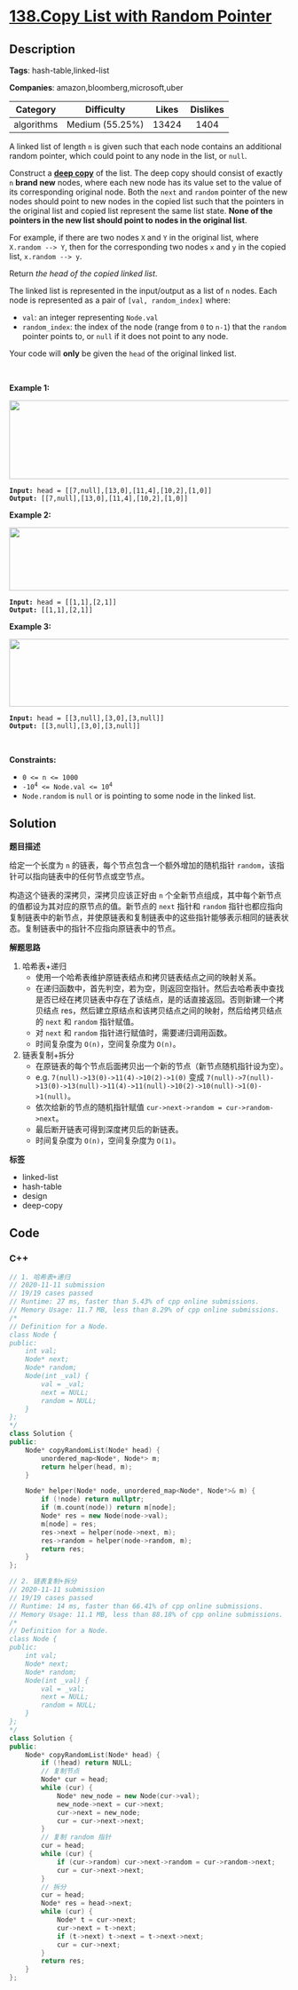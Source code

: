 # [138.Copy List with Random Pointer](https://leetcode.com/problems/copy-list-with-random-pointer/description/)

## Description

**Tags**: hash-table,linked-list

**Companies**: amazon,bloomberg,microsoft,uber

|  Category  |   Difficulty    | Likes | Dislikes |
| :--------: | :-------------: | :---: | :------: |
| algorithms | Medium (55.25%) | 13424 |   1404   |

<p>A linked list of length <code>n</code> is given such that each node contains an additional random pointer, which could point to any node in the list, or <code>null</code>.</p>
<p>Construct a <a href="https://en.wikipedia.org/wiki/Object_copying#Deep_copy" target="_blank"><strong>deep copy</strong></a> of the list. The deep copy should consist of exactly <code>n</code> <strong>brand new</strong> nodes, where each new node has its value set to the value of its corresponding original node. Both the <code>next</code> and <code>random</code> pointer of the new nodes should point to new nodes in the copied list such that the pointers in the original list and copied list represent the same list state. <strong>None of the pointers in the new list should point to nodes in the original list</strong>.</p>
<p>For example, if there are two nodes <code>X</code> and <code>Y</code> in the original list, where <code>X.random --&gt; Y</code>, then for the corresponding two nodes <code>x</code> and <code>y</code> in the copied list, <code>x.random --&gt; y</code>.</p>
<p>Return <em>the head of the copied linked list</em>.</p>
<p>The linked list is represented in the input/output as a list of <code>n</code> nodes. Each node is represented as a pair of <code>[val, random_index]</code> where:</p>
<ul>
  <li><code>val</code>: an integer representing <code>Node.val</code></li>
  <li><code>random_index</code>: the index of the node (range from <code>0</code> to <code>n-1</code>) that the <code>random</code> pointer points to, or <code>null</code> if it does not point to any node.</li>
</ul>
<p>Your code will <strong>only</strong> be given the <code>head</code> of the original linked list.</p>
<p>&nbsp;</p>
<p><strong class="example">Example 1:</strong></p>
<img alt="" src="https://assets.leetcode.com/uploads/2019/12/18/e1.png" style="width: 700px; height: 142px;" />
<pre><code><strong>Input:</strong> head = [[7,null],[13,0],[11,4],[10,2],[1,0]]
<strong>Output:</strong> [[7,null],[13,0],[11,4],[10,2],[1,0]]</code></pre>
<p><strong class="example">Example 2:</strong></p>
<img alt="" src="https://assets.leetcode.com/uploads/2019/12/18/e2.png" style="width: 700px; height: 114px;" />
<pre><code><strong>Input:</strong> head = [[1,1],[2,1]]
<strong>Output:</strong> [[1,1],[2,1]]</code></pre>
<p><strong class="example">Example 3:</strong></p>
<p><strong><img alt="" src="https://assets.leetcode.com/uploads/2019/12/18/e3.png" style="width: 700px; height: 122px;" /></strong></p>
<pre><code><strong>Input:</strong> head = [[3,null],[3,0],[3,null]]
<strong>Output:</strong> [[3,null],[3,0],[3,null]]</code></pre>
<p>&nbsp;</p>
<p><strong>Constraints:</strong></p>
<ul>
  <li><code>0 &lt;= n &lt;= 1000</code></li>
  <li><code>-10<sup>4</sup> &lt;= Node.val &lt;= 10<sup>4</sup></code></li>
  <li><code>Node.random</code> is <code>null</code> or is pointing to some node in the linked list.</li>
</ul>

## Solution

**题目描述**

给定一个长度为 `n` 的链表，每个节点包含一个额外增加的随机指针 `random`，该指针可以指向链表中的任何节点或空节点。

构造这个链表的深拷贝，深拷贝应该正好由 `n` 个全新节点组成，其中每个新节点的值都设为其对应的原节点的值。新节点的 `next` 指针和 `random` 指针也都应指向复制链表中的新节点，并使原链表和复制链表中的这些指针能够表示相同的链表状态。复制链表中的指针不应指向原链表中的节点。

**解题思路**

1. 哈希表+递归
   - 使用一个哈希表维护原链表结点和拷贝链表结点之间的映射关系。
   - 在递归函数中，首先判空，若为空，则返回空指针。然后去哈希表中查找是否已经在拷贝链表中存在了该结点，是的话直接返回。否则新建一个拷贝结点 res，然后建立原结点和该拷贝结点之间的映射，然后给拷贝结点的 `next` 和 `random` 指针赋值。
   - 对 `next` 和 `random` 指针进行赋值时，需要递归调用函数。
   - 时间复杂度为 `O(n)`，空间复杂度为 `O(n)`。
2. 链表复制+拆分
   - 在原链表的每个节点后面拷贝出一个新的节点（新节点随机指针设为空）。
   - e.g. `7(null)->13(0)->11(4)->10(2)->1(0)` 变成 `7(null)->7(null)->13(0)->13(null)->11(4)->11(null)->10(2)->10(null)->1(0)->1(null)`。
   - 依次给新的节点的随机指针赋值 `cur->next->random = cur->random->next`。
   - 最后断开链表可得到深度拷贝后的新链表。
   - 时间复杂度为 `O(n)`，空间复杂度为 `O(1)`。

**标签**

- linked-list
- hash-table
- design
- deep-copy

<!-- code start -->
## Code

### C++

```cpp
// 1. 哈希表+递归
// 2020-11-11 submission
// 19/19 cases passed
// Runtime: 27 ms, faster than 5.43% of cpp online submissions.
// Memory Usage: 11.7 MB, less than 8.29% of cpp online submissions.
/*
// Definition for a Node.
class Node {
public:
    int val;
    Node* next;
    Node* random;
    Node(int _val) {
        val = _val;
        next = NULL;
        random = NULL;
    }
};
*/
class Solution {
public:
    Node* copyRandomList(Node* head) {
        unordered_map<Node*, Node*> m;
        return helper(head, m);
    }

    Node* helper(Node* node, unordered_map<Node*, Node*>& m) {
        if (!node) return nullptr;
        if (m.count(node)) return m[node];
        Node* res = new Node(node->val);
        m[node] = res;
        res->next = helper(node->next, m);
        res->random = helper(node->random, m);
        return res;
    }
};
```

```cpp
// 2. 链表复制+拆分
// 2020-11-11 submission
// 19/19 cases passed
// Runtime: 14 ms, faster than 66.41% of cpp online submissions.
// Memory Usage: 11.1 MB, less than 88.18% of cpp online submissions.
/*
// Definition for a Node.
class Node {
public:
    int val;
    Node* next;
    Node* random;
    Node(int _val) {
        val = _val;
        next = NULL;
        random = NULL;
    }
};
*/
class Solution {
public:
    Node* copyRandomList(Node* head) {
        if (!head) return NULL;
        // 复制节点
        Node* cur = head;
        while (cur) {
            Node* new_node = new Node(cur->val);
            new_node->next = cur->next;
            cur->next = new_node;
            cur = cur->next->next;
        }
        // 复制 random 指针
        cur = head;
        while (cur) {
            if (cur->random) cur->next->random = cur->random->next;
            cur = cur->next->next;
        }
        // 拆分
        cur = head;
        Node* res = head->next;
        while (cur) {
            Node* t = cur->next;
            cur->next = t->next;
            if (t->next) t->next = t->next->next;
            cur = cur->next;
        }
        return res;
    }
};
```

<!-- code end -->
